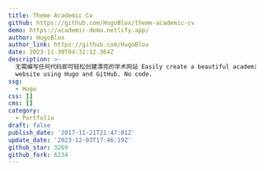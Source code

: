 ```yaml
---
title: Theme Academic Cv
github: https://github.com/HugoBlox/theme-academic-cv
demo: https://academic-demo.netlify.app/
author: HugoBlox
author_link: https://github.com/HugoBlox
date: 2023-11-30T04:32:12.364Z
description: >-
  无需编写任何代码即可轻松创建漂亮的学术网站 Easily create a beautiful academic résumé or educational
  website using Hugo and GitHub. No code.
ssg:
  - Hugo
css: []
cms: []
category:
  - Portfolio
draft: false
publish_date: '2017-11-21T21:47:01Z'
update_date: '2023-12-03T17:46:19Z'
github_star: 3269
github_fork: 6234
---
```

